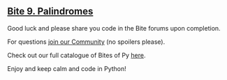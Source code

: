## [Bite 9. Palindromes](https://codechalleng.es/bites/9/)

Good luck and please share you code in the Bite forums upon completion.

For questions [join our Community](https://pybites.circle.so) (no spoilers please).

Check out our full catalogue of Bites of Py [here](https://codechalleng.es/bites/catalogue).

Enjoy and keep calm and code in Python!